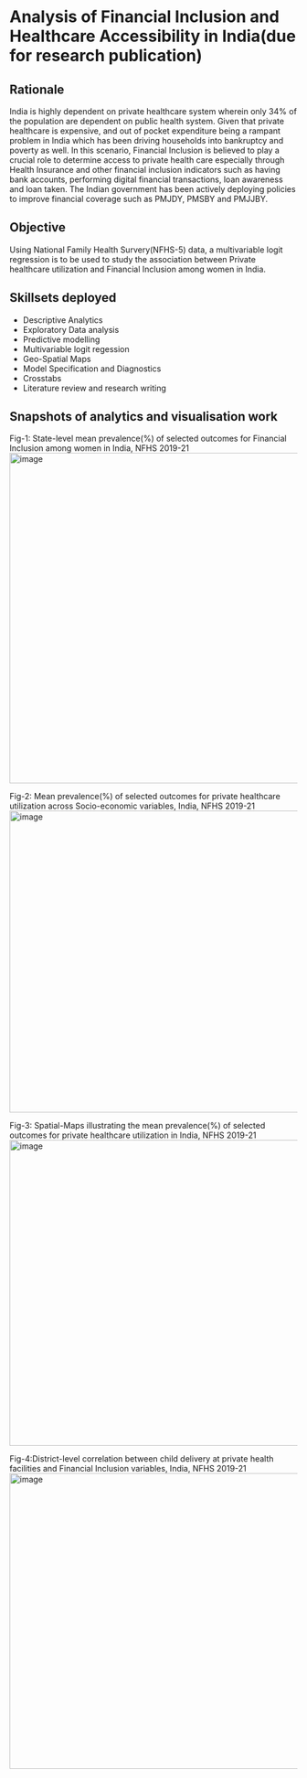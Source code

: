 # Analysis of Financial Inclusion and Healthcare Accessibility in India(due for research publication)
## Rationale
India is highly dependent on private healthcare system wherein only 34% of the population are dependent on public health system. Given that private healthcare is expensive, and out of pocket expenditure being a rampant problem in India which has been driving households into bankruptcy and poverty as well. In this scenario, Financial Inclusion is believed to play a crucial role to determine access to private health care especially through Health Insurance and other financial inclusion indicators such as having bank accounts, performing digital financial transactions, loan awareness and loan taken. The Indian government has been actively deploying policies to improve financial coverage such as PMJDY, PMSBY and PMJJBY.

## Objective
 Using National Family Health Survery(NFHS-5) data, a multivariable logit regression is to be used to study the association between Private healthcare utilization and Financial Inclusion among women in India.

 ## Skillsets deployed
 - Descriptive Analytics
 - Exploratory Data analysis
 - Predictive modelling
 - Multivariable logit regession
 - Geo-Spatial Maps
 - Model Specification and Diagnostics
 - Crosstabs
 - Literature review and research writing

## Snapshots of analytics and visualisation work
Fig-1: State-level mean prevalence(%) of selected outcomes for Financial Inclusion among women in India, NFHS 2019-21
   <img width="578" alt="image" src="https://github.com/kasidonepalli/Financial-Inclusion-and-Healthcare-Accessibility/assets/136610679/501c367e-9a50-49f7-a964-d6327f05269e">

Fig-2: Mean prevalence(%) of selected outcomes for private healthcare utilization across Socio-economic variables, India, NFHS 2019-21
  <img width="528" alt="image" src="https://github.com/kasidonepalli/Financial-Inclusion-and-Healthcare-Accessibility/assets/136610679/682cd420-2345-4313-90ea-a509720a205c">

Fig-3: Spatial-Maps illustrating the mean prevalence(%) of selected outcomes for private healthcare utilization in India, NFHS 2019-21
  <img width="535" alt="image" src="https://github.com/kasidonepalli/Financial-Inclusion-and-Healthcare-Accessibility/assets/136610679/0084af91-ae0a-410c-accb-5ccbacc069f5">

Fig-4:District-level correlation between child delivery at private health facilities and Financial Inclusion variables, India, NFHS 2019-21
<img width="517" alt="image" src="https://github.com/kasidonepalli/Financial-Inclusion-and-Healthcare-Accessibility/assets/136610679/d9e37023-b48a-402f-aa6b-9f2b4cad22b1">

   
   

